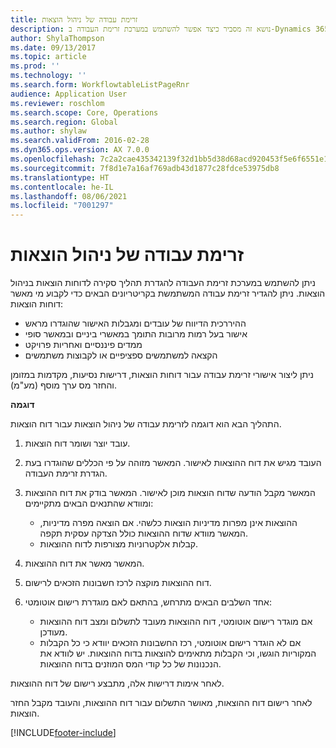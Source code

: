 ```yaml
---
title: זרימת עבודה של ניהול הוצאות
description: נושא זה מסביר כיצד אפשר להשתמש במערכת זרימת העבודה ב-Dynamics 365 FinanceMicrosoft ‏‎, להגדרת תהליך סקירת דוחות הוצאות בניהול הוצאות.
author: ShylaThompson
ms.date: 09/13/2017
ms.topic: article
ms.prod: ''
ms.technology: ''
ms.search.form: WorkflowtableListPageRnr
audience: Application User
ms.reviewer: roschlom
ms.search.scope: Core, Operations
ms.search.region: Global
ms.author: shylaw
ms.search.validFrom: 2016-02-28
ms.dyn365.ops.version: AX 7.0.0
ms.openlocfilehash: 7c2a2cae435342139f32d1bb5d38d68acd920453f5e6f6551e1f6d57967d8053
ms.sourcegitcommit: 7f8d1e7a16af769adb43d1877c28fdce53975db8
ms.translationtype: HT
ms.contentlocale: he-IL
ms.lasthandoff: 08/06/2021
ms.locfileid: "7001297"
---
```

# <a name="expense-management-workflow"></a>זרימת עבודה של ניהול הוצאות

ניתן להשתמש במערכת זרימת העבודה להגדרת תהליך סקירה לדוחות הוצאות בניהול הוצאות. ניתן להגדיר זרימת עבודה המשתמשת בקריטריונים הבאים כדי לקבוע מי מאשר דוחות הוצאות:

- ההיררכית הדיווח של עובדים ומגבלות האישור שהוגדרו מראש
- אישור בעל רמות מרובות התומך במאשרי ביניים ובמאשר סופי
- ממדים פיננסיים ואחריות פרויקט
- הקצאה למשתמשים ספציפיים או לקבוצות משתמשים

ניתן ליצור אישורי זרימת עבודה עבור דוחות הוצאות, דרישות נסיעות, מקדמות במזומן והחזר מס ערך מוסף (מע"מ).

**דוגמה**

התהליך הבא הוא דוגמה לזרימת עבודה של ניהול הוצאות עבור דוח הוצאות.

1. עובד יוצר ושומר דוח הוצאות.
2. העובד מגיש את דוח ההוצאות לאישור. המאשר מזוהה על פי הכללים שהוגדרו בעת הגדרת זרימת העבודה.
3. המאשר מקבל הודעה שדוח הוצאות מוכן לאישור. המאשר בודק את דוח ההוצאות ומוודא שהתנאים הבאים מתקיימים:

    - ההוצאות אינן מפרות מדיניות הוצאות כלשהי. אם הוצאה מפרה מדיניות, המאשר מוודא שדוח ההוצאות כולל הצדקה עסקית תקפה.
    - קבלות אלקטרוניות מצורפות לדוח ההוצאות.

4. המאשר מאשר את דוח ההוצאות.
5. דוח ההוצאות מוקצה לרכז חשבונות הזכאים לרישום.
6. אחד השלבים הבאים מתרחש, בהתאם לאם מוגדרת רישום אוטומטי:

    - אם מוגדר רישום אוטומטי, דוח ההוצאות מעובד לתשלום ומצב דוח ההוצאות מעודכן.
    - אם לא הוגדר רישום אוטומטי, רכז החשבונות הזכאים יוודא כי כל הקבלות המקוריות הוגשו, וכי הקבלות מתאימים להוצאות בדוח ההוצאות. יש לוודא את הנכנונות של כל קודי המס המוזנים בדוח ההוצאות.

לאחר אימות דרישות אלה, מתבצע רישום של דוח ההוצאות.

לאחר רישום דוח ההוצאות, מאושר התשלום עבור דוח ההוצאות, והעובד מקבל החזר הוצאות.


[!INCLUDE[footer-include](../includes/footer-banner.md)]